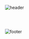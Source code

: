 ![header](https://capsule-render.vercel.app/api?type=waving&height=165&section=header&color=0:f00a77,100:c00123&text=SangHee%20Park&fontSize=40&fontAlignY=35&fontColor=ffffff)

<br/>

<!--
**C0012S/C0012S** is a ✨ _special_ ✨ repository because its `README.md` (this file) appears on your GitHub profile.

Here are some ideas to get you started:

- 🔭 I’m currently working on ...
- 🌱 I’m currently learning ...
- 👯 I’m looking to collaborate on ...
- 🤔 I’m looking for help with ...
- 💬 Ask me about ...
- 📫 How to reach me: ...
- 😄 Pronouns: ...
- ⚡ Fun fact: ...
-->

<br/>

![footer](https://capsule-render.vercel.app/api?type=waving&height=140&section=footer&color=0:f00a77,100:c00123)
